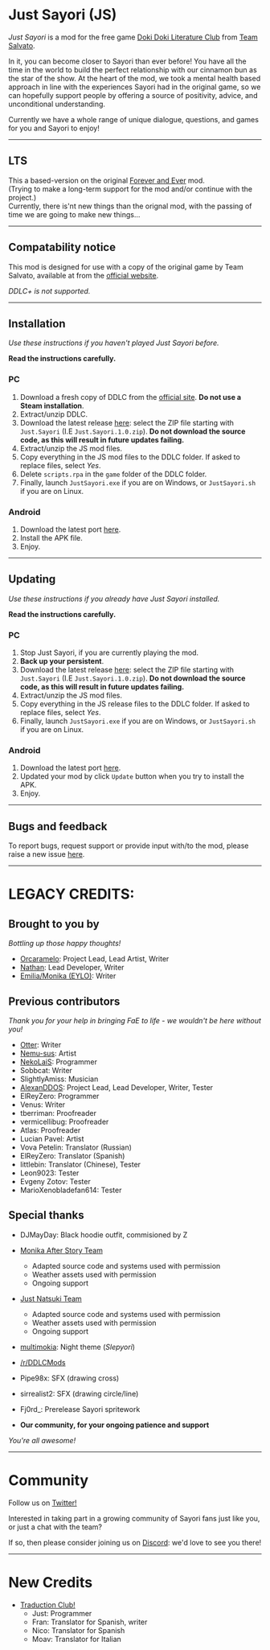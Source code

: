 <!-- <p align="center">
    <img src="https://static-trad-club.nyc3.cdn.digitaloceanspaces.com/img/forever_and_ever_logo.png" height="300"/>
</p>
<br> -->

# Just Sayori (JS)

_Just Sayori_ is a mod for the free game [Doki Doki Literature Club](https://www.ddlc.moe) from [Team Salvato](http://teamsalvato.com/).

In it, you can become closer to Sayori than ever before! You have all the time in the world to build the perfect relationship with our cinnamon bun as the star of the show. At the heart of the mod, we took a mental health based approach in line with the experiences Sayori had in the original game, so we can hopefully support people by offering a source of positivity, advice, and unconditional understanding.

Currently we have a whole range of unique dialogue, questions, and games for you and Sayori to enjoy!

---

## LTS

This a based-version on the original [Forever and Ever](https://github.com/ForeverAndEverTeam/fae-mod) mod.\
(Trying to make a long-term support for the mod and/or continue with the project.)\
Currently, there is'nt new things than the orignal mod, with the passing of time we are going to make new things...

<!-- # COMPLETION NOTICE

# THE MOD IS COMPLETE AND THE FOREVER & EVER TEAM IS NOW DISBANDED

As of writing, 1.0: The Curtain Call has just been released, and the mod is now complete.
See below for a list of what you can and can't do with our mod.

# CONTENT USE

## Will there be translations/can I translate the mod
### NO.
We will not be allowing translations.

## Can I port the mod?
### NO
I've reached out to someone already about porting the mod, but if the person requested doesn't do it, then nobody will.

## Can I continue the mod?
### NO
The mod is now complete and the Forever & Ever team is now disbanded.

## Can I use your content in {project/mod}?
### NO
We worked hard on this, despite challenges, both internal and external and we're going to protect it.
You may not use our content without our express permission.

# YOU MAY NOT
- Use our content (assets, dialogue, code, music) for any purpose
- Continue the mod under **any** name
- Abuse the submod system.

# YOU MAY

- Submod
- Add your own outfits
- Anything not defined in the "you may not" section.

We hope you've enjoyed our journey and the mod we've made. -->
---

## Compatability notice

This mod is designed for use with a copy of the original game by Team Salvato, available at from the [official website](https://ddlc.moe).

*DDLC+ is not supported.*

---

## Installation

*Use these instructions if you haven't played Just Sayori before.*

**Read the instructions carefully.**

### PC


1. Download a fresh copy of DDLC from the [official site](https://ddlc.moe). **Do not use a Steam installation**.
2. Extract/unzip DDLC.
3. Download the latest release [here](https://github.com/Just3090/justsayori-mod/releases): select the ZIP file starting with `Just.Sayori` (I.E `Just.Sayori.1.0.zip`). **Do not download the source code, as this will result in future updates failing.**
4. Extract/unzip the JS mod files.
5. Copy everything in the JS mod files to the DDLC folder. If asked to replace files, select _Yes_.
6. Delete `scripts.rpa` in the `game` folder of the DDLC folder.
7. Finally, launch `JustSayori.exe` if you are on Windows, or `JustSayori.sh` if you are on Linux.

### Android
1. Download the latest port [here](https://link.traduction-club.live/7I8jSN).
2. Install the APK file.
3. Enjoy.
---

## Updating

*Use these instructions if you already have Just Sayori installed.*

**Read the instructions carefully.**

### PC

1. Stop Just Sayori, if you are currently playing the mod.
2. **Back up your persistent**.
3. Download the latest release [here](https://github.com/Just3090/justsayori-mod/releases): select the ZIP file starting with `Just.Sayori` (I.E `Just.Sayori.1.0.zip`). **Do not download the source code, as this will result in future updates failing.**
4. Extract/unzip the JS mod files.
5. Copy everything in the JS release files to the DDLC folder. If asked to replace files, select _Yes_.
6. Finally, launch `JustSayori.exe` if you are on Windows, or `JustSayori.sh` if you are on Linux.

### Android

1. Download the latest port [here](https://link.traduction-club.live/7I8jSN).
2. Updated your mod by click `Update` button when you try to install the APK.
3. Enjoy.

---

## Bugs and feedback

To report bugs, request support or provide input with/to the mod, please raise a new issue [here](https://github.com/Just3090/justsayori-mod/issues).

<!-- ### BUG REPORTS WILL BE CLOSED, SIGHT UNSEEN. -->

---

# LEGACY CREDITS:

## Brought to you by

<!-- ## Current contributors -->
_Bottling up those happy thoughts!_

- [Orcaramelo](https://github.com/Orcaramelo): Project Lead, Lead Artist, Writer
- [Nathan](https://github.com/TRIDENT1313): Lead Developer, Writer
- [Emilia/Monika (EYLO)](https://www.reddit.com/u/EmiliaMonika?utm_medium=android_app&utm_source=share): Writer

## Previous contributors

_Thank you for your help in bringing FaE to life - we wouldn't be here without you!_

- [Otter](https://github.com/my-otter-self): Writer
- [Nemu-sus](https://github.com/Nemu-sus): Artist
- [NekoLaiS](https://github.com/NekoLaiS): Programmer
- Sobbcat: Writer
- SlightlyAmiss: Musician
- [AlexanDDOS](https://github.com/AlexanDDOS): Project Lead, Lead Developer, Writer, Tester
- ElReyZero: Programmer
- Venus: Writer
- tberriman: Proofreader
- vermicellibug: Proofreader
- Atlas: Proofreader
- Lucian Pavel: Artist
- Vova Petelin: Translator (Russian)
- ElReyZero: Translator (Spanish)
- littlebin: Translator (Chinese), Tester
- Leon9023: Tester
- Evgeny Zotov: Tester
- MarioXenobladefan614: Tester

## Special thanks

- DJMayDay: Black hoodie outfit, commisioned by Z

- [Monika After Story Team](https://github.com/Monika-After-Story/MonikaModDev)
  - Adapted source code and systems used with permission
  - Weather assets used with permission
  - Ongoing support
- [Just Natsuki Team](https://github.com/Just-Natsuki-Team/NatsukiModDev)
  - Adapted source code and systems used with permission
  - Weather assets used with permission
  - Ongoing support
- [multimokia](https://github.com/multimokia): Night theme (_Slepyori_)
- [/r/DDLCMods](reddit.com/r/ddlcmods/)
- Pipe98x: SFX (drawing cross)
- sirrealist2: SFX (drawing circle/line)
- Fj0rd_: Prerelease Sayori spritework
- **Our community, for your ongoing patience and support**

_You're all awesome!_

---

# Community

Follow us on [Twitter!](https://twitter.com/JustSayoriDev)

Interested in taking part in a growing community of Sayori fans just like you, or just a chat with the team?

If so, then please consider joining us on [Discord](https://discord.gg/nUWzgVZ9WT): we'd love to see you there!

---

# New Credits

- [Traduction Club!](https://traduction-club.live/)
  - Just: Programmer
  - Fran: Translator for Spanish, writer
  - Nico: Translator for Spanish
  - Moav: Translator for Italian